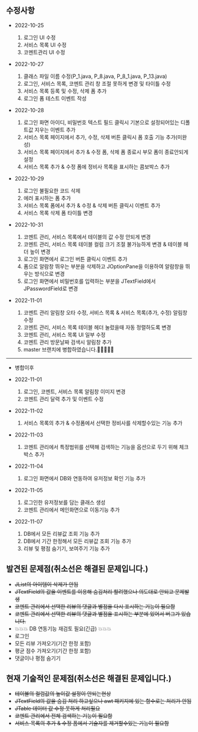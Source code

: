 수정사항
----------
* 2022-10-25
    1. 로그인 UI 수정
    2. 서비스 목록 UI 수정
    3. 코멘트관리 UI 수정

* 2022-10-27
    1. 클래스 파일 이름 수정(P_1.java, P_8.java, P_8_1.java, P_13.java)
    2. 로그인, 서비스 목록, 코멘트 관리 창 조절 못하게 변경 및 타이틀 수정
    3. 서비스 목록 등록 및 수정, 삭제 폼 추가
    4. 로그인 폼 테스트 이벤트 작성
   
* 2022-10-28
    1. 로그인 화면 아이디, 비밀번호 텍스트 필드 클릭시 기본으로 설정되어있는 디폴트값 지우는 이벤트 추가
    2. 서비스 목록 페이지에서 추가, 수정, 삭제 버튼 클릭시 폼 호출 기능 추가(미완성)
    3. 서비스 목록 페이지에서 추가 & 수정 폼, 삭제 폼 종료시 부모 폼이 종료안되게 설정
    4. 서비스 목록 추가 & 수정 폼에 정비사 목록을 표시하는 콤보박스 추가

* 2022-10-29
    1. 로그인 불필요한 코드 삭제
    2. 에러 표시하는 폼 추가
    3. 서비스 목록 폼에서 추가 & 수정 & 삭제 버튼 클릭시 이벤트 추가
    4. 서비스 목록 삭제 폼 타이틀 변경

* 2022-10-31
    1. 코멘트 관리, 서비스 목록에서 테이블의 값 수정 안되게 변경
    2. 코멘트 관리, 서비스 목록 테이블 컬럼 크기 조절 불가능하게 변경 & 테이블 헤더 높이 변경
    3. 로그인 화면에서 로그인 버튼 클릭시 이벤트 추가
    4. 폼으로 알람창 뛰우는 부분을 삭제하고 JOptionPane을 이용하여 알람창을 뛰우는 방식으로 변경
    5. 로그인 화면에서 비밀번호를 입력하는 부분을 JTextField에서 JPasswordField로 변경
    
* 2022-11-01
    1. 코멘트 관리 알림창 오타 수정, 서비스 목록 & 서비스 목록(추가, 수정) 알림창 수정
    2. 코멘트 관리, 서비스 목록 테이블 헤더 눌렀을때 자동 정렬하도록 변경
    3. 코멘트 관리, 서비스 목록 UI 일부 수정
    4. 코멘트 관리 방문날짜 검색시 알림창 추가
    5. master 브랜치에 병합하였습니다.📌📌📌📌📌
----------
* 병합이후
* 2022-11-01
    1. 로그인, 코멘트, 서비스 목록 알림창 이미지 변경
    2. 코멘트 관리 달력 추가 및 이벤트 수정
    
* 2022-11-02
    1. 서비스 목록의 추가 & 수정폼에서 선택한 정비사를 삭제할수있는 기능 추가
    
* 2022-11-03
    1. 코멘트 관리에서 특정범위를 선택해 검색하는 기능을 옵션으로 두기 위해 체크박스 추가
    
* 2022-11-04
    1. 로그인 화면에서 DB와 연동하여 유저정보 확인 기능 추가
    
* 2022-11-05
    1. 로그인한 유저정보를 담는 클래스 생성
    2. 코멘트 관리에서 메인화면으로 이동기능 추가
    
* 2022-11-07
    1. DB에서 모든 리뷰값 조회 기능 추가
    2. DB에서 기간 한정해서 모든 리뷰값 조회 기능 추가
    3. 리뷰 및 평점 숨기기, 보여주기 기능 추가

발견된 문제점(취소선은 해결된 문제입니다.)
----------
* ~~JList의 아이템이 삭제가 안됨~~
* ~~JTextField의 값을 이벤트를 이용해 숨김처리 할려했으나 의도대로 안되고 문제발생~~
* ~~코멘트 관리에서 선택한 리뷰의 댓글과 별점을 다시 표시하는 기능이 필요함~~
* ~~코멘트 관리에서 선택한 리뷰의 댓글과 별점을 표시하는 부분에 있어서 버그가 있습니다.~~
* 💥💥💥 DB 연동기능 재검토 필요(긴급) 💥💥💥
* 로그인
* 모든 리뷰 가져오기(기간 한정 포함)
* 평균 점수 가져오기(기간 한정 포함)
* 댓글이나 평점 숨기기

현재 기술적인 문제점(취소선은 해결된 문제입니다.)
----------
* ~~테이블의 컬럼값의 높이값 설정이 안되는현상~~
* ~~JTextField의 값을 숨김 처리 하고싶으나 awt 패키지에 있는 함수로는 처리가 안됨~~
* ~~JTable 데이터 값 수정 못하게 처리필요~~
* ~~코멘트 관리에서 전체 검색하는 기능이 필요함~~
* ~~서비스 목록의 추가 & 수정 폼에서 기술자를 제거할수있는 기능이 필요함~~
